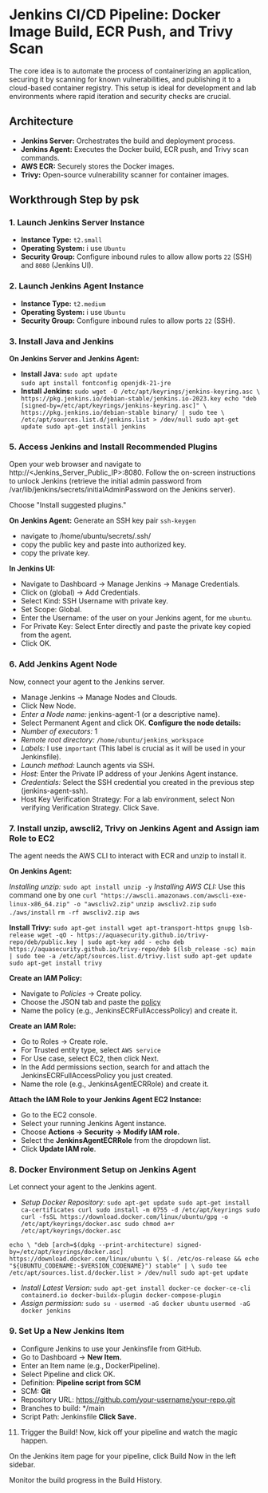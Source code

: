 # Jenkins CI/CD Pipeline: Docker Image Build, ECR Push, and Trivy Scan
The core idea is to automate the process of containerizing an application, securing it by scanning for known vulnerabilities, and publishing it to a cloud-based container registry. This setup is ideal for development and lab environments where rapid iteration and security checks are crucial.




## Architecture

* **Jenkins Server:** Orchestrates the build and deployment process.
* **Jenkins Agent:** Executes the Docker build, ECR push, and Trivy scan commands.
* **AWS ECR:** Securely stores the Docker images.
* **Trivy:** Open-source vulnerability scanner for container images.

## Workthrough Step by psk
### 1. Launch Jenkins Server Instance

* **Instance Type:** `t2.small`
* **Operating System:** i use `Ubuntu`
* **Security Group:** Configure inbound rules to allow allow ports `22` (SSH) and `8080` (Jenkins UI).

### 2. Launch Jenkins Agent Instance

* **Instance Type:** `t2.medium`
* **Operating System:** i use `Ubuntu`
* **Security Group:** Configure inbound rules to allow ports `22` (SSH).


### 3. Install Java and Jenkins

**On Jenkins Server and Jenkins Agent:**
* **Install Java:** `sudo apt update`<br>
                      `sudo apt install fontconfig openjdk-21-jre`
* **Install Jenkins:** `sudo wget -O /etc/apt/keyrings/jenkins-keyring.asc \
  https://pkg.jenkins.io/debian-stable/jenkins.io-2023.key
echo "deb [signed-by=/etc/apt/keyrings/jenkins-keyring.asc]" \
  https://pkg.jenkins.io/debian-stable binary/ | sudo tee \
  /etc/apt/sources.list.d/jenkins.list > /dev/null
sudo apt-get update
sudo apt-get install jenkins`


### 5. Access Jenkins and Install Recommended Plugins
Open your web browser and navigate to http://<Jenkins_Server_Public_IP>:8080.
Follow the on-screen instructions to unlock Jenkins (retrieve the initial admin password from /var/lib/jenkins/secrets/initialAdminPassword on the Jenkins server).

Choose "Install suggested plugins."

**On Jenkins Agent:** Generate an SSH key pair `ssh-keygen`
- navigate to /home/ubuntu/secrets/.ssh/<your key>
- copy the public key and paste into authorized key.
- copy the private key.

**In Jenkins UI:**
- Navigate to Dashboard -> Manage Jenkins -> Manage Credentials.
- Click on (global) -> Add Credentials.
- Select Kind: SSH Username with private key.
- Set Scope: Global.
- Enter the Username: of the user on your Jenkins agent, for me `ubuntu`.
- For Private Key: Select Enter directly and paste the private key copied from the agent.
- Click OK.

### 6. Add Jenkins Agent Node
Now, connect your agent to the Jenkins server.
- Manage Jenkins -> Manage Nodes and Clouds.
- Click New Node.
- *Enter a Node name:* jenkins-agent-1 (or a descriptive name).
- Select Permanent Agent and click OK.
**Configure the node details:**
- *Number of executors:* 1 
- *Remote root directory:* `/home/ubuntu/jenkins_workspace`
- *Labels:* I use `important` (This label is crucial as it will be used in your Jenkinsfile).
- *Launch method:* Launch agents via SSH.
- *Host:* Enter the Private IP address of your Jenkins Agent instance.
- *Credentials:* Select the SSH credential you created in the previous step (jenkins-agent-ssh).
- Host Key Verification Strategy: For a lab environment, select Non verifying Verification Strategy.
Click Save.

### 7. Install unzip, awscli2, Trivy on Jenkins Agent and Assign iam Role to EC2
The agent needs the AWS CLI to interact with ECR and unzip to install it.

**On Jenkins Agent:**

*Installing unzip:* `sudo apt install unzip -y`
*Installing AWS CLI:* Use this command one by one `curl "https://awscli.amazonaws.com/awscli-exe-linux-x86_64.zip" -o "awscliv2.zip"`
`unzip awscliv2.zip`
`sudo ./aws/install`
`rm -rf awscliv2.zip aws`

**Install Trivy:**
`sudo apt-get install wget apt-transport-https gnupg lsb-release
wget -qO - https://aquasecurity.github.io/trivy-repo/deb/public.key | sudo apt-key add -
echo deb https://aquasecurity.github.io/trivy-repo/deb $(lsb_release -sc) main | sudo tee -a /etc/apt/sources.list.d/trivy.list
sudo apt-get update
sudo apt-get install trivy`


**Create an IAM Policy:**

- Navigate to *Policies* -> Create policy.
- Choose the JSON tab and paste the [policy](http://github.com/pyaesoekyaw/docker-beginner-lab/blob/main/iamRole.txt)
- Name the policy (e.g., JenkinsECRFullAccessPolicy) and create it.

**Create an IAM Role:**

- Go to Roles -> Create role.
- For Trusted entity type, select `AWS service`
- For Use case, select EC2, then click Next.
- In the Add permissions section, search for and attach the JenkinsECRFullAccessPolicy you just created. 
- Name the role (e.g., JenkinsAgentECRRole) and create it.

**Attach the IAM Role to your Jenkins Agent EC2 Instance:**

- Go to the EC2 console.
- Select your running Jenkins Agent instance.
- Choose **Actions -> Security -> Modify IAM role.**
- Select the **JenkinsAgentECRRole** from the dropdown list.
- Click **Update IAM role**.

### 8. Docker Environment Setup on Jenkins Agent
Let connect your agent to the Jenkins agent.
- *Setup Docker Repository:* 
`sudo apt-get update
sudo apt-get install ca-certificates curl
sudo install -m 0755 -d /etc/apt/keyrings
sudo curl -fsSL https://download.docker.com/linux/ubuntu/gpg -o /etc/apt/keyrings/docker.asc
sudo chmod a+r /etc/apt/keyrings/docker.asc`

`echo \
  "deb [arch=$(dpkg --print-architecture) signed-by=/etc/apt/keyrings/docker.asc] https://download.docker.com/linux/ubuntu \
  $(. /etc/os-release && echo "${UBUNTU_CODENAME:-$VERSION_CODENAME}") stable" | \
  sudo tee /etc/apt/sources.list.d/docker.list > /dev/null
sudo apt-get update`
- *Install Latest Version:* `sudo apt-get install docker-ce docker-ce-cli containerd.io docker-buildx-plugin docker-compose-plugin`
- *Assign permission:* `sudo su -` `usermod -aG docker ubuntu` `usermod -aG docker jenkins`
  
### 9. Set Up a New Jenkins Item
- Configure Jenkins to use your Jenkinsfile from GitHub.
- Go to Dashboard -> **New Item.**
- Enter an Item name (e.g., DockerPipeline).
- Select Pipeline and click OK.
- Definition: **Pipeline script from SCM**
- SCM: **Git**
- Repository URL: https://github.com/your-username/your-repo.git
- Branches to build: */main 
- Script Path: Jenkinsfile 
**Click Save.**

11. Trigger the Build!
Now, kick off your pipeline and watch the magic happen.

On the Jenkins item page for your pipeline, click Build Now in the left sidebar.

Monitor the build progress in the Build History.


